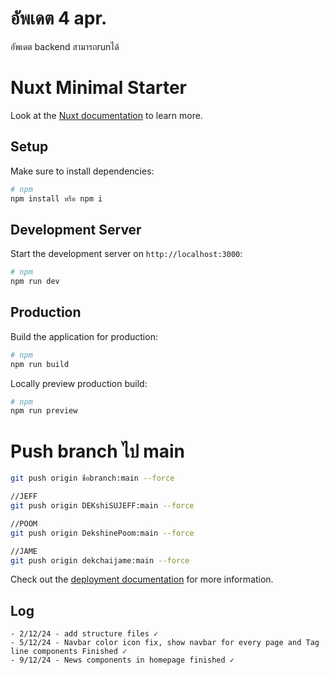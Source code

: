 # อัพเดต 4 apr.
อัพเดต  backend สามารถrunได้ 


# Nuxt Minimal Starter

Look at the [Nuxt documentation](https://nuxt.com/docs/getting-started/introduction) to learn more.

## Setup

Make sure to install dependencies:

```bash
# npm
npm install หรือ npm i
```

## Development Server

Start the development server on `http://localhost:3000`:

```bash
# npm
npm run dev

```

## Production

Build the application for production:

```bash
# npm
npm run build

```

Locally preview production build:

```bash
# npm
npm run preview

```
# Push branch ไป main
``` bash
git push origin ชื่อbranch:main --force

```
``` bash
//JEFF
git push origin DEKshiSUJEFF:main --force

```
``` bash
//POOM
git push origin DekshinePoom:main --force

```
``` bash
//JAME
git push origin dekchaijame:main --force

```


Check out the [deployment documentation](https://nuxt.com/docs/getting-started/deployment) for more information.

## Log
```Log
- 2/12/24 - add structure files ✓
- 5/12/24 - Navbar color icon fix, show navbar for every page and Tag line components Finished ✓
- 9/12/24 - News components in homepage finished ✓
```
